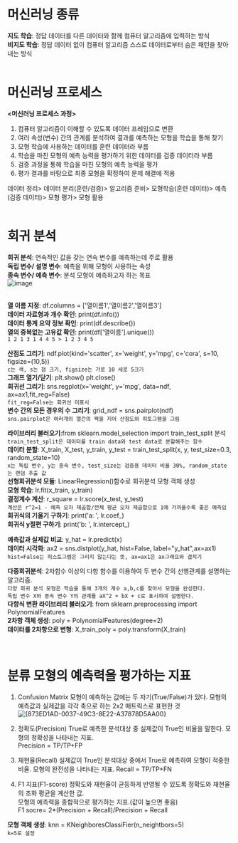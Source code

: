 # 머신러닝 종류
**지도 학습**: 정답 데이터를 다른 데이터와 함께 컴퓨터 알고리즘에 입력하는 방식  
**비지도 학습**: 정답 데이터 없이 컴퓨터 알고리즘 스스로 데이터로부터 숨은 패턴을 찾아내는 방식
<br><br>

# 머신러닝 프로세스
**<머신러닝 프로세스 과정>**
1. 컴퓨터 알고리즘이 이해할 수 있도록 데이터 프레임으로 변환
2. 여러 속성(변수) 간의 관계를 분석하여 결과를 예측하는 모형을 학습을 통해 찾기
3. 모형 학습에 사용하는 데이터를 훈련 데이터라 부름
4. 학습을 마친 모형의 예측 능력을 평가하기 위한 데이터를 검증 데이터라 부름
5. 검증 과정을 통해 학습을 마친 모형의 예측 능력을 평가
6. 평가 결과를 바탕으로 최종 모형을 확정하여 문제 해결에 적용

데이터 정리> 데이터 분리(훈련/검증)> 알고리즘 준비> 모형학습(훈련 데이터)> 예측(검증 데이터)> 모형 평가> 모형 활용
<br><br>

# 회귀 분석
**회귀 분석**: 연속적인 값을 갖는 연속 변수를 예측하는데 주로 활용  
**독립 변수/ 설명 변수**: 예측을 위해 모형이 사용하는 속성  
**종속 변수/ 예측 변수**: 분석 모형이 예측하고자 하는 목표   
![image](https://github.com/user-attachments/assets/7ef9db6c-2426-4337-b964-a415b1d73d72)
<br><br>

**열 이름 지정**: df.columns = ['열이름1','열이름2','열이름3']   
**데이터 자료형과 개수 확인**: print(df.info())  
**데이터 통계 요약 정보 확인**: print(df.describe())  
**열의 중복없는 고유값 확인**: print(df['열이름'].unique())  
``1 2 1 3 1 4 4 5 > 1 2 3 4 5``  

**산점도 그리기**: ndf.plot(kind='scatter', x='weight', y='mpg', c='cora', s=10, figsize=(10,5))  
``c는 색, s는 점 크기, figsize는 가로 10 세로 5크기``  
**그래프 열기/닫기**: plt.show() plt.close()  
**회귀선 그리기**: sns.regplot(x='weight', y='mpg', data=ndf, ax=ax1,fit_reg=False)   
``fit_reg=False는 회귀선 미표시``  
**변수 간의 모든 경우의 수 그리기**: grid_ndf = sns.pairplot(ndf)  
``sns.pairplot은 여러개의 열간의 짝을 지어 산점도와 히토그램을 그림``  

**라이브러리 불러오기**:from sklearn.model_selection import train_test_split 분석  
``train_test_split은 데이터를 train data와 test data로 분할해주는 함수``  
**데이터 분할**: X_train, X_test, y_train, y_test = train_test_split(x, y, test_size=0.3, random_state=10)  
``x는 독립 변수, y는 종속 변수, test_size는 검증용 데이터 비율 30%, random_state는 랜덤 추출 값``  
**선형회귀분석 모듈**: LinearRegression()함수로 회귀분석 모형 객체 생성  
**모형 학습**: lr.fit(x_train, y_train)  
**결정계수 계산**: r_square = lr.score(x_test, y_test)    
``계산은 r^2=1 - 예측 오차 제곱합/전체 평균 오차 제곱합으로 1에 가까울수록 좋은 예측임``
**회귀식의 기울기 구하기**: print('a: ', lr.coef_)  
**회귀식 y절편 구하기**: print('b: ', lr.intercept_)  

**예측값과 실제값 비교**: y_hat = lr.predict(x)  
**데이터 시각화**: ax2 = sns.distplot(y_hat, hist=False, label="y_hat",ax=ax1)  
``hist=False는 히스토그램은 그리지 않는다는 뜻, ax=ax1은 ax그래프와 겹치기``  

**다중회귀분석**: 2차함수 이상의 다항 함수를 이용하여 두 변수 간의 선행관계를 설명하는 알고리즘.  
``다양 회귀 분석 모형은 학습을 통해 3개의 계수 a,b,c를 찾아서 모형을 완성한다.``  
``독립 변수 X와 종속 변수 Y의 관계를 aX^2 + bX + c로 표시하여 설명한다.``   
**다항식 변환 라이브러리 불러오기**: from sklearn.preprocessing import PolynomialFeatures  
**2차항 객체 생성**: poly = PolynomialFeatures(degree=2)  
**데이터를 2차항으로 변형**: X_train_poly = poly.transform(X_train)  
<br><br>

# 분류 모형의 예측력을 평가하는 지표
1. Confusion Matrix
모형이 예측하는 값에는 두 자기(True/False)가 있다. 모형의 예측값과 실제값을 각각 축으로 하는 2x2 매트릭스로 표현한 것
![{873ED1AD-0037-49C3-8E22-A37878D5AA00}](https://github.com/user-attachments/assets/fb7b8f28-9542-4603-978e-251be4865174)

2. 정확도(Precision)
True로 예측한 분석대상 중 실제값이 True인 비율을 말한다. 모형의 정확성을 나타내는 지표.  
Precision = TP/TP+FP

3. 재현율(Recall)
실제값이 True인 분석대상 중에서 True로 예측하여 모형이 적중한 비율. 모형의 완전성을 나타내는 지표.
Recall = TP/TP+FN

4. F1 지표(F1-score)
정확도와 재현율이 균등하게 반영될 수 있도록 정확도와 재현율의 조화 평균을 계산한 값.  
모형의 예측력을 종합적으로 평가하는 지표.(값이 높으면 좋음)  
F1 socre= 2*(Precision + Recall)/Precision + Recall

**모형 객체 생성**: knn = KNeighboresClassiFier(n_neightbors=5)  
``k=5로 설정``
